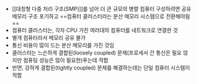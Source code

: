 - [[대칭형 다중 처리 구조(SMP)]]를 넘어 더 큰 규모의 병렬 컴퓨터 구성하려면 공유 메모리 구조 포기하고 ==컴퓨터 클러스터라는 분산 메모리 시스템으로 전환해야됨==
- 컴퓨터 클러스터는, 각자 CPU 가진 여러대의 컴퓨터를 네트워크로 연결한 것
- 별개 컴퓨터라서 메모리 공유 불가
- 통신 비용이 많이 드는 분산 메모리를 가진 것임
- 클러스터는 느슨하게 결합된(loosely coupled) 문제(프로세서 간 통신은 필요 않지만 컴퓨팅 성능은 많이 필요한)푸는데 적합
- 반면, 강하게 결합된(tightly coupled) 문제를 해결하는데는 단일 컴퓨터 시스템이 적합